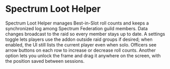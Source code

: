 # Spectrum Loot Helper

Spectrum Loot Helper manages Best-in-Slot roll counts and keeps a synchronized log
among Spectrum Federation guild members. Data changes broadcast to the raid so
every member stays up to date. A settings toggle lets players use the addon
outside raid groups if desired; when enabled, the UI still lists the current
player even when solo. Officers see arrow buttons on each row to increase or
decrease roll counts. Another option lets you unlock the frame and drag it
anywhere on the screen, with the position saved between sessions.
